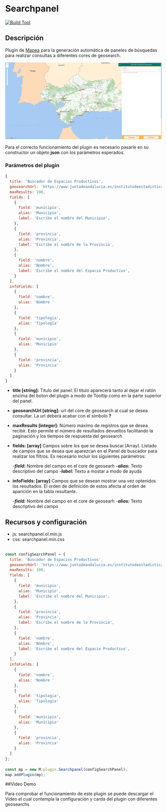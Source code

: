 # Searchpanel

[![Build Tool](https://img.shields.io/badge/build-Webpack-green.svg)](https://github.com/sigcorporativo-ja/Mapea4-dev-webpack)

## Descripción

 Plugin de [Mapea](https://github.com/sigcorporativo-ja/Mapea4) para la generación automática de paneles de búsquedas para realizar consultas a diferentes cores de geosearch. 

![Imagen](./images/searchpanelPlugin.png)

Para el correcto funcionamiento del plugin es necesario pasarle en su constructor un objeto **json** con los parámetros esperados.
### Parámetros del plugin

```javascript
{
  title: 'Buscador de Espacios Productivos',
  geosearchUrl: 'https://www.juntadeandalucia.es/institutodeestadisticaycartografia/geobusquedas/eepp-f1/search?',
  maxResults: 100,
  fields: [
    {
      field: 'municipio',
      alias: 'Municipio',
      label: 'Escribe el nombre del Municipio',
    },
    {
      field: 'provincia',
      alias: 'Provincia',
      label: 'Escribe el nombre de la Provincia',
    },
    {
      field: 'nombre',
      alias: 'Nombre',
      label: 'Escribe el nombre del Espacio Productivo',
    }
  ],
  infoFields: [
    {
      field: 'nombre',
      alias: 'Nombre '
    },
    {
      field: 'tipologia',
      alias: 'Tipología'
    },
    {
      field: 'municipio',
      alias: 'Municipio'
    },
    {
      field: 'provincia',
      alias: 'Provincia'
    }
  ]
}
```


- **title [string]:** Título del panel. El título aparecerá tanto al dejar el ratón encima del boton del plugin a modo de Tooltip como en la parte superior del panel.
- **geosearchUrl [string]:** url del core de geosearch al cual se desea consultar. La url deberá acabar con el símbolo **?**
- **maxResults [integer]:**  Número máximo de registros que se desea recibir. Esto permite  el número de resultados devueltos facilitando la paginación y los tiempos de respuesta del geosearch
- **fields: [array]** Campos sobre los que se desea buscar.(Array). Listado de campos que se desea que aparezcan en el Panel de buscador para realizar los filtros. Es necesario incluir los siguientes parámetros:

   -***field:*** Nombre del campo en el core de geosearh
   -***alias:*** Texto descriptivo del campo
   -***label:*** Texto a mostar a modo de ayuda 


- **infoFields: [array]** Campos que se desean mostrar una vez optenidos los resultados. El orden de definición de estos afecta al orden de aparición en la tabla resultante.


   -***field:*** Nombre del campo en el core de geosearh
   -***alias:*** Texto descriptivo del campo




## Recursos y configuración

- js: searchpanel.ol.min.js
- css: searchpanel.min.css

```javascript

const configSearchPanel = {
  title: 'Buscador de Espacios Productivos',
  geosearchUrl: 'https://www.juntadeandalucia.es/institutodeestadisticaycartografia/geobusquedas/eepp-f1/search?',
  maxResults: 100,
  fields: [
    {
      field: 'municipio',
      alias: 'Municipio',
      label: 'Escribe el nombre del Municipio',
    },
    {
      field: 'provincia',
      alias: 'Provincia',
      label: 'Escribe el nombre de la Provincia',
    },
    {
      field: 'nombre',
      alias: 'Nombre',
      label: 'Escribe el nombre del Espacio Productivo',
    }
  ],
  infoFields: [
    {
      field: 'nombre',
      alias: 'Nombre '
    },
    {
      field: 'tipologia',
      alias: 'Tipología'
    },
    {
      field: 'municipio',
      alias: 'Municipio'
    },
    {
      field: 'provincia',
      alias: 'Provincia'
    }
  ]
};

const mp = new M.plugin.Searchpanel(configSearchPanel);
map.addPlugin(mp);
```

##Video Demo

Para comprobar el funcionamiento de este plugin se puede descargar el Video el cual contempla la configuración y carda del plugin con diferentes geosearchs